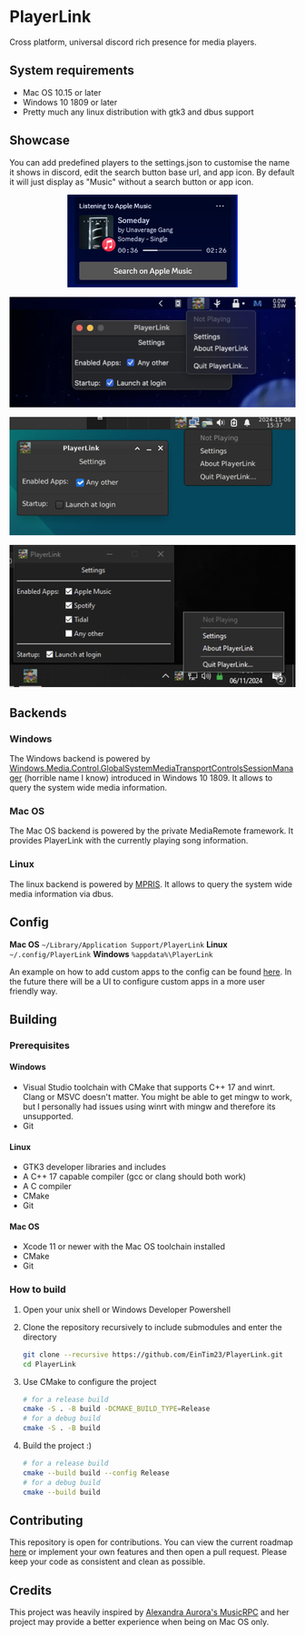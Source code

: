 # PlayerLink
Cross platform, universal discord rich presence for media players.

## System requirements
- Mac OS 10.15 or later
- Windows 10 1809 or later
- Pretty much any linux distribution with gtk3 and dbus support

## Showcase
You can add predefined players to the settings.json to customise the name it shows in discord, edit the search button base url, and app icon. By default it will just display as "Music" without a search button or app icon. 

<p align="center" width="100%">
    <img src="img/showcase.png" alt="rich presence" /> 
</p>
<p align="center" width="100%">
    <img src="img/macos.png" alt="settings window" /> 
</p>
<p align="center" width="100%">
    <img src="img/linux.png" alt="settings window" /> 
</p>
<p align="center" width="100%">
    <img src="img/windows.png" alt="settings window" /> 
</p>

## Backends
### Windows
The Windows backend is powered by [Windows.Media.Control.GlobalSystemMediaTransportControlsSessionManager](https://learn.microsoft.com/en-us/uwp/api/windows.media.control.globalsystemmediatransportcontrolssessionmanager?view=winrt-26100) (horrible name I know) introduced in Windows 10 1809. It allows to query the system wide media information.

### Mac OS
The Mac OS backend is powered by the private MediaRemote framework. It provides PlayerLink with the currently playing song information.

### Linux
The linux backend is powered by [MPRIS](https://specifications.freedesktop.org/mpris-spec/latest/). It allows to query the system wide media information via dbus.

## Config
**Mac OS**
`~/Library/Application Support/PlayerLink`
**Linux**
`~/.config/PlayerLink`
**Windows**
`%appdata%\PlayerLink`

An example on how to add custom apps to the config can be found [here](./settings.example.json). In the future there will be a UI to configure custom apps in a more user friendly way.

## Building

### Prerequisites

#### Windows
- Visual Studio toolchain with CMake that supports C++ 17 and winrt. Clang or MSVC doesn't matter. You might be able to get mingw to work, but I personally had issues using winrt with mingw and therefore its unsupported.
- Git

#### Linux
- GTK3 developer libraries and includes
- A C++ 17 capable compiler (gcc or clang should both work)
- A C compiler
- CMake
- Git

#### Mac OS
- Xcode 11 or newer with the Mac OS toolchain installed
- CMake
- Git

### How to build
1. Open your unix shell or Windows Developer Powershell

2. Clone the repository recursively to include submodules and enter the directory
    ```bash
    git clone --recursive https://github.com/EinTim23/PlayerLink.git
    cd PlayerLink
    ```
3. Use CMake to configure the project
    ```bash
    # for a release build
    cmake -S . -B build -DCMAKE_BUILD_TYPE=Release
    # for a debug build
    cmake -S . -B build
    ```
4. Build the project :)
    ```bash
    # for a release build
    cmake --build build --config Release
    # for a debug build
    cmake --build build
    ```

## Contributing
This repository is open for contributions. You can view the current roadmap [here](https://github.com/EinTim23/PlayerLink/projects) or implement your own features and then open a pull request. Please keep your code as consistent and clean as possible.

## Credits
This project was heavily inspired by [Alexandra Aurora's MusicRPC](https://github.com/AlexandraAurora/MusicRPC) and her project may provide a better experience when being on Mac OS only.